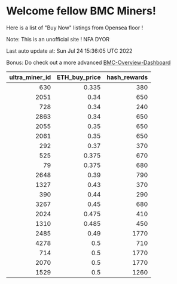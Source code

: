 # Welcome fellow BMC Miners!
Here is a list of "Buy Now" listings from Opensea floor !

Note: This is an unofficial site ! NFA DYOR

Last auto update at: Sun Jul 24 15:36:05 UTC 2022

Bonus: Do check out a more advanced [BMC-Overview-Dashboard](https://dune.com/defifunk/BMC-Overview-Dashboard)


|   ultra_miner_id |   ETH_buy_price |   hash_rewards |
|-----------------:|----------------:|---------------:|
|              630 |           0.335 |            380 |
|             2051 |           0.34  |            650 |
|              728 |           0.34  |            240 |
|             2863 |           0.34  |            650 |
|             2055 |           0.35  |            650 |
|             2061 |           0.35  |            650 |
|              292 |           0.37  |            370 |
|              525 |           0.375 |            670 |
|               79 |           0.375 |            680 |
|             2648 |           0.39  |            790 |
|             1327 |           0.43  |            370 |
|              390 |           0.44  |            290 |
|             3267 |           0.45  |            680 |
|             2024 |           0.475 |            410 |
|             1310 |           0.485 |            450 |
|             2485 |           0.49  |           1770 |
|             4278 |           0.5   |            710 |
|              714 |           0.5   |           1770 |
|             2070 |           0.5   |           1770 |
|             1529 |           0.5   |           1260 |